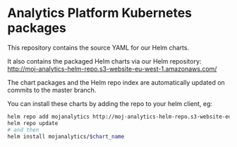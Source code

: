 # Analytics Platform Kubernetes packages

This repository contains the source YAML for our Helm charts.

It also contains the packaged Helm charts via our Helm repository:
http://moj-analytics-helm-repo.s3-website-eu-west-1.amazonaws.com/

The chart packages and the Helm repo index are automatically updated on
commits to the master branch.

You can install these charts by adding the repo to your helm client, eg:

```sh
helm repo add mojanalytics http://moj-analytics-helm-repo.s3-website-eu-west-1.amazonaws.com/
helm repo update
# and then
helm install mojanalytics/$chart_name
```
